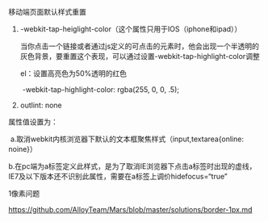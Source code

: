 移动端页面默认样式重置

1. -webkit-tap-heiglight-color（这个属性只用于IOS（iphone和ipad））

   当你点击一个链接或者通过js定义的可点击的元素时，他会出现一个半透明的灰色背景，要重置这个表现，可以通过设置-webkit-tap-highlight-color调整

   el：设置高亮色为50%透明的红色

   ​	-webkit-tap-highlight-color: rgba(255, 0, 0, .5);

2.  outlint: none

   属性值设置为：

   ​	a.取消webkit内核浏览器下默认的文本框聚焦样式（input,textarea{online: noine}）

   ​	b.在pc端为a标签定义此样式，是为了取消IE浏览器下点击a标签时出现的虚线，IE7及以下版本还不识别此属性，需要在a标签上调价hidefocus=“true”

   









1像素问题

<https://github.com/AlloyTeam/Mars/blob/master/solutions/border-1px.md>